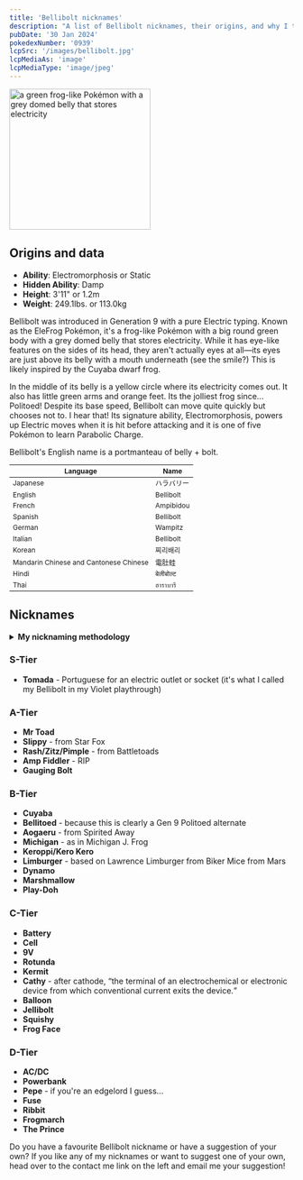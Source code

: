 ```yaml
---
title: 'Bellibolt nicknames'
description: "A list of Bellibolt nicknames, their origins, and why I think they're cool."
pubDate: '30 Jan 2024'
pokedexNumber: '0939'
lcpSrc: '/images/bellibolt.jpg'
lcpMediaAs: 'image'
lcpMediaType: 'image/jpeg'
---
```


<div class="img-center">
	<picture>
		<source srcset="/images/bellibolt.webp" type="image/webp">
		<img src="/images/bellibolt.jpeg" width="250" height="250" alt="a green frog-like Pokémon with a grey domed belly that stores electricity">
	</picture>
</div>

## Origins and data

<div class="room-box">
		<div class="room-box-left">
			<ul>
				<li><strong>Ability</strong>: Electromorphosis or Static</li>
				<li><strong>Hidden Ability</strong>: Damp</li>
				<li><strong>Height</strong>: 3'11" or 1.2m</li>
				<li><strong>Weight</strong>: 249.1lbs. or 113.0kg</li>
			</ul>
			<p>Bellibolt was introduced in Generation 9 with a pure Electric typing. Known as the EleFrog Pokémon, it's a frog-like Pokémon with a big round green body with a grey domed belly that stores electricity. While it has eye-like features on the sides of its head, they aren't actually eyes at all—its eyes are just above its belly with a mouth underneath (see the smile?) This is likely inspired by the Cuyaba dwarf frog.
			<p>In the middle of its belly is a yellow circle where its electricity comes out. It also has little green arms and orange feet. Its the jolliest frog since... Politoed! Despite its base speed, Bellibolt can move quite quickly but chooses not to. I hear that! Its signature ability, Electromorphosis, powers up Electric moves when it is hit before attacking and it is one of five Pokémon to learn Parabolic Charge.</p>
			<p>Bellibolt's English name is a portmanteau of belly + bolt.</p>
		</div>

<div class="room-box-right">
	<table class="room-table" style="font-size:12px">
	<thead>
		<tr>
			<th>Language</th>
			<th>Name</th>
		</tr>
	</thead>
	<tbody>
		<tr>
			<td>Japanese</td>
			<td><span lang="ja">ハラバリー</span></td>
		</tr>
		<tr>
			<td>English</td>
			<td>Bellibolt</td>
		</tr>
		<tr>
			<td>French</td>
			<td>Ampibidou</td>
		</tr>
		<tr>
			<td>Spanish</td>
			<td>Bellibolt</td>
		</tr>
		<tr>
			<td>German</td>
			<td>Wampitz</td>
		</tr>
		<tr>
			<td>Italian</td>
			<td>Bellibolt</td>
		</tr>
		<tr>
			<td>Korean</td>
			<td><span lang="ko">찌리배리</span></td>
		</tr>
		<tr>
			<td>Mandarin Chinese and Cantonese Chinese</td>
			<td>電肚蛙</td>
		</tr>
		<tr>
			<td>Hindi</td>
			<td>बेलीबोल्ट</td>
		</tr>
		<tr>
			<td>Thai</td>
			<td>ฮาราบารี</td>
		</tr>
	</tbody>
	</table>
	</div>
</div>

## Nicknames
<section class="deets">
	<details>
		<summary><strong>My nicknaming methodology</strong></summary>
		<ul>
			<li>I rank nicknames by lettered tiers: S, A, B, C, and D. S is the best and D is the worst.</li>
			<li>I may use generative AI for inspiration. I'll always mark these nicknames with an asterisk (\*) </li>but they'll always be amended where necessary
			<li>I'll usually list my inspiration for a nickname so you know where they came from</li>
		</ul>
	</details>
</section>

### S-Tier

* **Tomada** - Portuguese for an electric outlet or socket (it's what I called my Bellibolt in my Violet playthrough)

### A-Tier

* **Mr Toad**
* **Slippy** - from Star Fox
* **Rash/Zitz/Pimple** - from Battletoads
* **Amp Fiddler** - RIP
* **Gauging Bolt**

### B-Tier

* **Cuyaba**
* **Bellitoed** - because this is clearly a Gen 9 Politoed alternate
* **Aogaeru** - from Spirited Away
* **Michigan** - as in Michigan J. Frog
* **Keroppi/Kero Kero**
* **Limburger** - based on Lawrence Limburger from Biker Mice from Mars
* **Dynamo**
* **Marshmallow**
* **Play-Doh**

### C-Tier

* **Battery**
* **Cell**
* **9V**
* **Rotunda**
* **Kermit**
* **Cathy** - after cathode, <q cite="https://en.wikipedia.org/wiki/Glossary_of_electrical_and_electronics_engineering">the terminal of an electrochemical or electronic device from which conventional current exits the device.</q>
* **Balloon**
* **Jellibolt**
* **Squishy**
* **Frog Face**

### D-Tier

* **AC/DC**
* **Powerbank**
* **Pepe** - if you're an edgelord I guess...
* **Fuse**
* **Ribbit**
* **Frogmarch**
* **The Prince**

Do you have a favourite Bellibolt nickname or have a suggestion of your own? If you like any of my nicknames or want to suggest one of your own, head over to the contact me link on the left and email me your suggestion!